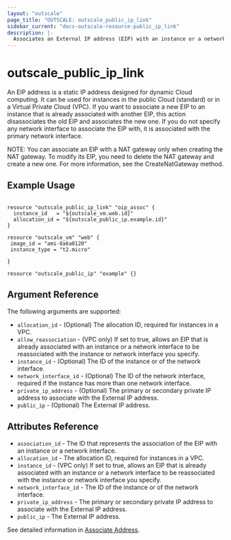 ```yaml
---
layout: "outscale"
page_title: "OUTSCALE: outscale_public_ip_link"
sidebar_current: "docs-outscale-resource-public_ip_link"
description: |-
  Associates an External IP address (EIP) with an instance or a network interface.
---
```


# outscale_public_ip_link

An EIP address is a static IP address designed for dynamic Cloud computing. It can be used for instances in the public Cloud (standard) or in a Virtual Private Cloud (VPC).
If you want to associate a new EIP to an instance that is already associated with another EIP, this action disassociates the old EIP and associates the new one. If you do not specify any network interface to associate the EIP with, it is associated with the primary network interface.

NOTE: You can associate an EIP with a NAT gateway only when creating the NAT gateway. To modify its EIP, you need to delete the NAT gateway and create a new one. For more information, see the CreateNatGateway method.

## Example Usage

```hcl

resource "outscale_public_ip_link" "oip_assoc" {
  instance_id   = "${outscale_vm.web.id}"
  allocation_id = "${outscale_public_ip.example.id}"
}

resource "outscale_vm" "web" {
 image_id = "ami-8a6a0120"
 instance_type = "t2.micro"

}

resource "outscale_public_ip" "example" {}
```

## Argument Reference

The following arguments are supported:

* `allocation_id` - (Optional) The allocation ID, required for instances in a VPC.
* `allow_reassociation` - (VPC only) If set to true, allows an EIP that is already associated with an instance or a network interface to be reassociated with the instance or network interface you specify.
* `instance_id` - (Optional) The ID of the instance or of the network interface.
* `network_interface_id` - (Optional) The ID of the network interface, required if the instance has more than one network interface.
* `private_ip_address` - (Optional) The primary or secondary private IP address to associate with the External IP address.
* `public_ip` - (Optional) The External IP address.

## Attributes Reference

* `association_id` - The ID that represents the association of the EIP with an instance or a network interface.
* `allocation_id` - The allocation ID, required for instances in a VPC.
* `instance_id` - (VPC only) If set to true, allows an EIP that is already associated with an instance or a network interface to be reassociated with the instance or network interface you specify.
* `network_interface_id` - The ID of the instance or of the network interface.
* `private_ip_address` - The primary or secondary private IP address to associate with the External IP address.
* `public_ip` - The External IP address.

See detailed information in [Associate Address](http://docs.outscale.com/api_fcu/operations/Action_AssociateAddress_get.html#_api_fcu-action_associateaddress_get).
